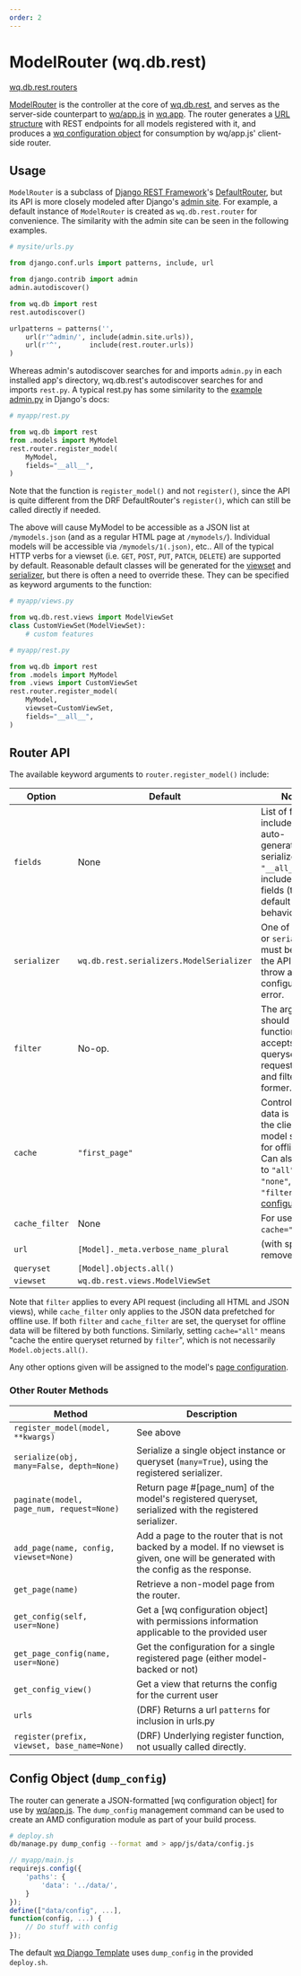 ```yaml
---
order: 2
---
```


ModelRouter (wq.db.rest)
========================

[wq.db.rest.routers]

[ModelRouter] is the controller at the core of [wq.db.rest], and serves as the server-side counterpart to [wq/app.js] in [wq.app].  The router generates a [URL structure] with REST endpoints for all models registered with it, and produces a [wq configuration object][config] for consumption by wq/app.js' client-side router.

## Usage

`ModelRouter` is a subclass of [Django REST Framework]'s [DefaultRouter], but its API is more closely modeled after Django's [admin site].  For example, a default instance of `ModelRouter` is created as `wq.db.rest.router` for convenience.  The similarity with the admin site can be seen in the following examples.

```python
# mysite/urls.py

from django.conf.urls import patterns, include, url

from django.contrib import admin
admin.autodiscover()

from wq.db import rest
rest.autodiscover()

urlpatterns = patterns('',
    url(r'^admin/', include(admin.site.urls)),
    url(r'^',       include(rest.router.urls))
)
```

Whereas admin's autodiscover searches for and imports `admin.py` in each installed app's directory, wq.db.rest's autodiscover searches for and imports `rest.py`.  A typical rest.py has some similarity to the [example admin.py] in Django's docs:

```python
# myapp/rest.py

from wq.db import rest
from .models import MyModel
rest.router.register_model(
    MyModel,
    fields="__all__",
)
```

Note that the function is `register_model()` and not `register()`, since the API is quite different from the DRF DefaultRouter's `register()`, which can still be called directly if needed.

The above will cause MyModel to be accessible as a JSON list at `/mymodels.json` (and as a regular HTML page at `/mymodels/`).  Individual models will be accessible via `/mymodels/1(.json)`, etc..  All of the typical HTTP verbs for a viewset (i.e. `GET`, `POST`, `PUT`, `PATCH`, `DELETE`) are supported by default.  Reasonable default classes will be generated for the [viewset] and [serializer], but there is often a need to override these.  They can be specified as keyword arguments to the function:

```python
# myapp/views.py

from wq.db.rest.views import ModelViewSet
class CustomViewSet(ModelViewSet):
    # custom features
```
```python
# myapp/rest.py

from wq.db import rest
from .models import MyModel
from .views import CustomViewSet
rest.router.register_model(
    MyModel,
    viewset=CustomViewSet,
    fields="__all__",
)
```

## Router API

The available keyword arguments to `router.register_model()` include:

| Option | Default | Notes |
|--------|---------|-------|
| `fields` | None | List of fields to include on the auto-generated serializer.  Use `"__all__"` to include all fields (the old default behavior). |
| `serializer` | `wq.db.rest.serializers.ModelSerializer` | One of `fields` or `serializer` must be set or the API will throw a configuration error.
| `filter` | No-op. | The argument should be a function that accepts a queryset and a request object and filters the former. |
| `cache` | `"first_page"` | Controls which data is set to the client model storage for offline use.  Can also be set to `"all"`, `"none"`, or `"filter"` (see [configuration][config])
| `cache_filter` | None | For use with `cache="filter"`.
| `url` | `[Model]._meta.verbose_name_plural` | (with spaces removed) |
| `queryset` | `[Model].objects.all()` | |
| `viewset` | `wq.db.rest.views.ModelViewSet` | |

Note that `filter` applies to every API request (including all HTML and JSON views), while `cache_filter` only applies to the JSON data prefetched for offline use.  If both `filter` and `cache_filter` are set, the queryset for offline data will be filtered by both functions.  Similarly, setting `cache="all"` means "cache the entire queryset returned by `filter`", which is not necessarily `Model.objects.all()`.

Any other options given will be assigned to the model's [page configuration][config].

### Other Router Methods
| Method | Description |
|--------|-------------|
| `register_model(model, **kwargs)` | See above
| `serialize(obj, many=False, depth=None)` | Serialize a single object instance or queryset (`many=True`), using the registered serializer.
| `paginate(model, page_num, request=None)` | Return page #[page_num] of the model's registered queryset, serialized with the registered serializer.
| `add_page(name, config, viewset=None)` | Add a page to the router that is not backed by a model.  If no viewset is given, one will be generated with the config as the response.
| `get_page(name)` | Retrieve a non-model page from the router.
| `get_config(self, user=None)` | Get a [wq configuration object] with permissions information applicable to the provided user
| `get_page_config(name, user=None)` | Get the configuration for a single registered page (either model-backed or not)
| `get_config_view()` | Get a view that returns the config for the current user
| `urls` | (DRF) Returns a url `patterns` for inclusion in urls.py
| `register(prefix, viewset, base_name=None)` | (DRF) Underlying register function, not usually called directly.

## Config Object (`dump_config`)

The router can generate a JSON-formatted [wq configuration object] for use by [wq/app.js].  The `dump_config` management command can be used to create an AMD configuration module as part of your build process.

```bash
# deploy.sh
db/manage.py dump_config --format amd > app/js/data/config.js
```

```javascript
// myapp/main.js
requirejs.config({
    'paths': {
        'data': '../data/',
    }
});
define(["data/config", ...],
function(config, ...) {
    // Do stuff with config
});
```

The default [wq Django Template] uses `dump_config` in the provided `deploy.sh`.

[wq.db.rest.routers]: https://github.com/wq/wq.db/blob/master/rest/routers.py
[ModelRouter]: https://github.com/wq/wq.db/blob/master/rest/routers.py
[wq.db.rest]: https://wq.io/docs/about-rest
[wq/app.js]: https://wq.io/docs/app-js
[wq.app]: https://wq.io/wq.app
[URL structure]: https://wq.io/docs/url-structure
[config]: https://wq.io/docs/config
[Django REST Framework]: http://django-rest-framework.org/
[DefaultRouter]: http://django-rest-framework.org/api-guide/routers
[admin site]: https://docs.djangoproject.com/en/dev/ref/contrib/admin/
[example admin.py]: https://docs.djangoproject.com/en/dev/ref/contrib/admin/#django.contrib.admin.ModelAdmin
[viewset]: https://wq.io/docs/views
[serializer]: https://wq.io/docs/serializers
[wq Django Template]: https://github.com/wq/django-wq-template
